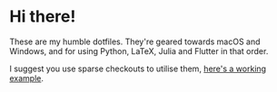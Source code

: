 # Hi there!

These are my humble dotfiles. They're geared towards macOS and Windows, and for using Python, LaTeX, Julia and Flutter in that order.

I suggest you use sparse checkouts to utilise them, 
[here's a working example](https://gist.github.com/4amVim/09761b02d1827a36328189d4593645d3#getting-cozy-with-sparse-checkouts).
